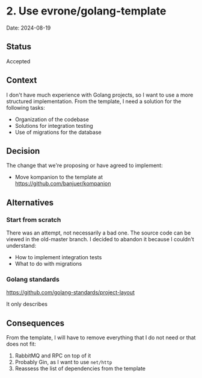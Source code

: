 # 2. Use evrone/golang-template

Date: 2024-08-19

## Status

Accepted

## Context

I don't have much experience with Golang projects, so I want to use a more structured implementation.
From the template, I need a solution for the following tasks:
- Organization of the codebase
- Solutions for integration testing
- Use of migrations for the database

## Decision

The change that we're proposing or have agreed to implement:
- Move kompanion to the template at https://github.com/banjuer/kompanion

## Alternatives

### Start from scratch

There was an attempt, not necessarily a bad one. The source code can be viewed in the old-master branch.
I decided to abandon it because I couldn't understand:
- How to implement integration tests
- What to do with migrations

### Golang standards 

https://github.com/golang-standards/project-layout

It only describes 

## Consequences

From the template, I will have to remove everything that I do not need or that does not fit:
1. RabbitMQ and RPC on top of it
2. Probably Gin, as I want to use `net/http`
3. Reassess the list of dependencies from the template
